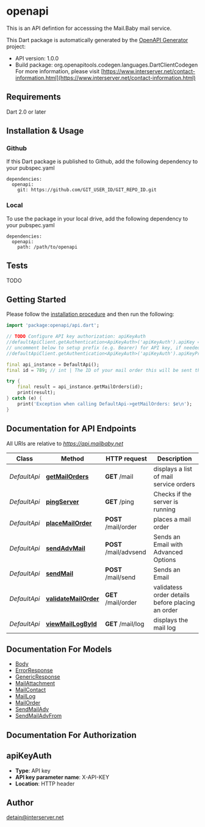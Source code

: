# openapi
This is an API defintion for accesssing the Mail.Baby mail service.

This Dart package is automatically generated by the [OpenAPI Generator](https://openapi-generator.tech) project:

- API version: 1.0.0
- Build package: org.openapitools.codegen.languages.DartClientCodegen
For more information, please visit [https://www.interserver.net/contact-information.html](https://www.interserver.net/contact-information.html)

## Requirements

Dart 2.0 or later

## Installation & Usage

### Github
If this Dart package is published to Github, add the following dependency to your pubspec.yaml
```
dependencies:
  openapi:
    git: https://github.com/GIT_USER_ID/GIT_REPO_ID.git
```

### Local
To use the package in your local drive, add the following dependency to your pubspec.yaml
```
dependencies:
  openapi:
    path: /path/to/openapi
```

## Tests

TODO

## Getting Started

Please follow the [installation procedure](#installation--usage) and then run the following:

```dart
import 'package:openapi/api.dart';

// TODO Configure API key authorization: apiKeyAuth
//defaultApiClient.getAuthentication<ApiKeyAuth>('apiKeyAuth').apiKey = 'YOUR_API_KEY';
// uncomment below to setup prefix (e.g. Bearer) for API key, if needed
//defaultApiClient.getAuthentication<ApiKeyAuth>('apiKeyAuth').apiKeyPrefix = 'Bearer';

final api_instance = DefaultApi();
final id = 789; // int | The ID of your mail order this will be sent through.

try {
    final result = api_instance.getMailOrders(id);
    print(result);
} catch (e) {
    print('Exception when calling DefaultApi->getMailOrders: $e\n');
}

```

## Documentation for API Endpoints

All URIs are relative to *https://api.mailbaby.net*

Class | Method | HTTP request | Description
------------ | ------------- | ------------- | -------------
*DefaultApi* | [**getMailOrders**](doc//DefaultApi.md#getmailorders) | **GET** /mail | displays a list of mail service orders
*DefaultApi* | [**pingServer**](doc//DefaultApi.md#pingserver) | **GET** /ping | Checks if the server is running
*DefaultApi* | [**placeMailOrder**](doc//DefaultApi.md#placemailorder) | **POST** /mail/order | places a mail order
*DefaultApi* | [**sendAdvMail**](doc//DefaultApi.md#sendadvmail) | **POST** /mail/advsend | Sends an Email with Advanced Options
*DefaultApi* | [**sendMail**](doc//DefaultApi.md#sendmail) | **POST** /mail/send | Sends an Email
*DefaultApi* | [**validateMailOrder**](doc//DefaultApi.md#validatemailorder) | **GET** /mail/order | validatess order details before placing an order
*DefaultApi* | [**viewMailLogById**](doc//DefaultApi.md#viewmaillogbyid) | **GET** /mail/log | displays the mail log


## Documentation For Models

 - [Body](doc//Body.md)
 - [ErrorResponse](doc//ErrorResponse.md)
 - [GenericResponse](doc//GenericResponse.md)
 - [MailAttachment](doc//MailAttachment.md)
 - [MailContact](doc//MailContact.md)
 - [MailLog](doc//MailLog.md)
 - [MailOrder](doc//MailOrder.md)
 - [SendMailAdv](doc//SendMailAdv.md)
 - [SendMailAdvFrom](doc//SendMailAdvFrom.md)


## Documentation For Authorization


## apiKeyAuth

- **Type**: API key
- **API key parameter name**: X-API-KEY
- **Location**: HTTP header


## Author

detain@interserver.net


